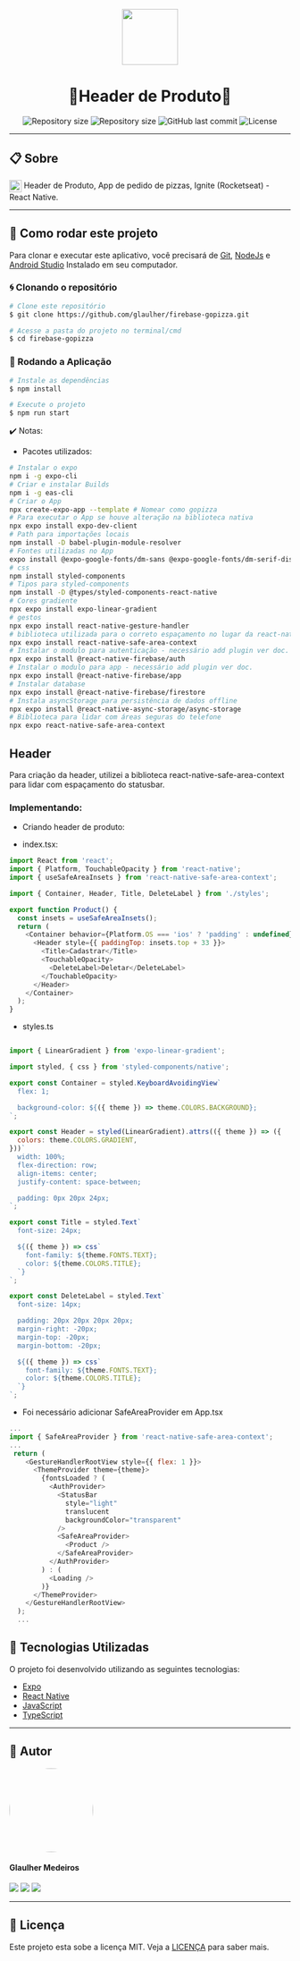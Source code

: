 <p align="center" >
  <img align="center" src="https://d33wubrfki0l68.cloudfront.net/554c3b0e09cf167f0281fda839a5433f2040b349/ecfc9/img/header_logo.svg" width="100" />
</p>

<h1 align="center">
  🚀Header de Produto🚀
</h1>

<p align="center" >
  <img alt="Repository size" src="https://img.shields.io/badge/Mobile-react--native-blue?style=for-the-badge">

  <img alt="Repository size" src="https://img.shields.io/npm/types/typescript?style=for-the-badge">

  <img alt="GitHub last commit" src="https://img.shields.io/github/last-commit/glaulher/react-native_Ignite?style=for-the-badge">

  <img alt="License" src="https://img.shields.io/badge/license-MIT-blue.svg?style=for-the-badge" />
</p>

---

## 📋 Sobre

<img align="center" src="https://d33wubrfki0l68.cloudfront.net/554c3b0e09cf167f0281fda839a5433f2040b349/ecfc9/img/header_logo.svg" width="22" /> Header de Produto, App de pedido de pizzas, Ignite (Rocketseat) - React Native.

---

## 📂 Como rodar este projeto

Para clonar e executar este aplicativo, você precisará de [Git](https://git-scm.com), [NodeJs](https://nodejs.org/en/) e [Android Studio](https://developer.android.com/studio) Instalado em seu computador.

### 🌀 Clonando o repositório

```bash
# Clone este repositório
$ git clone https://github.com/glaulher/firebase-gopizza.git

# Acesse a pasta do projeto no terminal/cmd
$ cd firebase-gopizza

```

### 🎲 Rodando a Aplicação

```bash
# Instale as dependências
$ npm install

# Execute o projeto
$ npm run start
```

✔️ Notas:

- Pacotes utilizados:

```bash
# Instalar o expo
npm i -g expo-cli
# Criar e instalar Builds
npm i -g eas-cli
# Criar o App
npx create-expo-app --template # Nomear como gopizza
# Para executar o App se houve alteração na biblioteca nativa
npx expo install expo-dev-client
# Path para importações locais
npm install -D babel-plugin-module-resolver
# Fontes utilizadas no App
expo install @expo-google-fonts/dm-sans @expo-google-fonts/dm-serif-display
# css
npm install styled-components
# Tipos para styled-components
npm install -D @types/styled-components-react-native
# Cores gradiente
npx expo install expo-linear-gradient
# gestos
npx expo install react-native-gesture-handler
# biblioteca utilizada para o correto espaçamento no lugar da react-native-iphone-x-helper que está depreciada.
npx expo install react-native-safe-area-context
# Instalar o modulo para autenticação - necessário add plugin ver doc.
npx expo install @react-native-firebase/auth
# Instalar o modulo para app - necessário add plugin ver doc.
npx expo install @react-native-firebase/app
# Instalar database
npx expo install @react-native-firebase/firestore
# Instala asyncStorage para persistência de dados offline
npx expo install @react-native-async-storage/async-storage
# Biblioteca para lidar com áreas seguras do telefone
npx expo react-native-safe-area-context

```

## Header

Para criação da header, utilizei a biblioteca react-native-safe-area-context para lidar com espaçamento do statusbar.

### Implementando:

- Criando  header de produto:

- index.tsx:

```javascript
import React from 'react';
import { Platform, TouchableOpacity } from 'react-native';
import { useSafeAreaInsets } from 'react-native-safe-area-context';

import { Container, Header, Title, DeleteLabel } from './styles';

export function Product() {
  const insets = useSafeAreaInsets();
  return (
    <Container behavior={Platform.OS === 'ios' ? 'padding' : undefined}>
      <Header style={{ paddingTop: insets.top + 33 }}>
        <Title>Cadastrar</Title>
        <TouchableOpacity>
          <DeleteLabel>Deletar</DeleteLabel>
        </TouchableOpacity>
      </Header>
    </Container>
  );
}

```
- styles.ts

```javascript

import { LinearGradient } from 'expo-linear-gradient';

import styled, { css } from 'styled-components/native';

export const Container = styled.KeyboardAvoidingView`
  flex: 1;

  background-color: ${({ theme }) => theme.COLORS.BACKGROUND};
`;

export const Header = styled(LinearGradient).attrs(({ theme }) => ({
  colors: theme.COLORS.GRADIENT,
}))`
  width: 100%;
  flex-direction: row;
  align-items: center;
  justify-content: space-between;

  padding: 0px 20px 24px;
`;

export const Title = styled.Text`
  font-size: 24px;

  ${({ theme }) => css`
    font-family: ${theme.FONTS.TEXT};
    color: ${theme.COLORS.TITLE};
  `}
`;

export const DeleteLabel = styled.Text`
  font-size: 14px;

  padding: 20px 20px 20px 20px;
  margin-right: -20px;
  margin-top: -20px;
  margin-bottom: -20px;

  ${({ theme }) => css`
    font-family: ${theme.FONTS.TEXT};
    color: ${theme.COLORS.TITLE};
  `}
`;


```

- Foi necessário adicionar SafeAreaProvider  em App.tsx

```javascript
...
import { SafeAreaProvider } from 'react-native-safe-area-context';
...
 return (
    <GestureHandlerRootView style={{ flex: 1 }}>
      <ThemeProvider theme={theme}>
        {fontsLoaded ? (
          <AuthProvider>
            <StatusBar
              style="light"
              translucent
              backgroundColor="transparent"
            />
            <SafeAreaProvider>
              <Product />
            </SafeAreaProvider>
          </AuthProvider>
        ) : (
          <Loading />
        )}
      </ThemeProvider>
    </GestureHandlerRootView>
  );
  ...

```

## 🚀 Tecnologias Utilizadas

O projeto foi desenvolvido utilizando as seguintes tecnologias:

- [Expo](https://expo.dev/)
- [React Native](https://reactnative.dev)
- [JavaScript](https://developer.mozilla.org/pt-BR/docs/Web/JavaScript)
- [TypeScript](https://www.typescriptlang.org)

---


## 🧑 Autor

<img style="border-radius: 75px;" src="https://glaulher.github.io/assets/img/sample/avatar.jpeg" width="150px;" alt=""/>
 <h4>Glaulher Medeiros</h4>

<p align="left">
<span style="inline-block;">
  <a href="https://www.linkedin.com/in/glaulher-medeiros-03799967/" target="_blank"><img src="https://img.shields.io/badge/LinkedIn-0077B5?style=for-the-badge&logo=linkedin&logoColor=white" ></a>
</span>
<span style="inline-block;">
  <a href="https://glaulher.github.io/" target="_blank"><img src="https://img.shields.io/badge/github.io-gray?style=for-the-badge&logo=github&logoColor=white" ></a>
</span>

<span style="inline-block;">
  <a href="https://terminaldopenguin.blogspot.com/" target="_blank"><img src="https://img.shields.io/badge/blog-orange?style=for-the-badge&logo=blogger&logoColor=white"></a>
</span>
</p>

---

## 📝 Licença

Este projeto esta sobe a licença MIT. Veja a [LICENÇA](https://github.com/glaulher/react-native_Ignite/blob/main/LICENSE) para saber mais.
